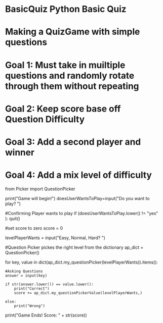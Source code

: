 # BasicQuiz Python Basic Quiz
# Making a QuizGame with simple questions
# Goal 1: Must take in muiltiple questions and randomly rotate through them without repeating
# Goal 2: Keep score base off Question Difficulty
# Goal 3: Add a second player and winner
# Goal 4: Add a mix level of difficulty

from Picker import QuestionPicker

print("Game will begin!")
doesUserWantsToPlay=input("Do you want to play? ")

#Confirming Player wants to play
if (doesUserWantsToPlay.lower() != "yes" ):
    quit()

#set score to zero
score = 0 

levelPlayerWants = input("Easy, Normal, Hard? ")

#Question Picker pickes the right level from the dictionary
ap_dict = QuestionPicker()

for key, value in dict(ap_dict.my_questionPicker(levelPlayerWants)).items():
    
    #Asking Questions
    answer = input(key)

    if str(answer.lower()) == value.lower():
        print("Correct")
        score += ap_dict.my_questionPickerValue(levelPlayerWants,)
        
    else:
        print("Wrong")
        

print("Game Ends! Score: " + str(score))
